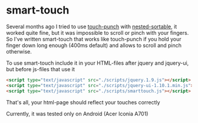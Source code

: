 smart-touch
===========


Several months ago I tried to use [touch-punch](https://github.com/furf/jquery-ui-touch-punch/) with [nested-sortable](https://github.com/mjsarfatti/nestedSortable), it worked quite fine, but it was impossible to scroll or pinch with your fingers. So I've written smart-touch that works like touch-punch if you hold your finger down long enough (400ms default) and allows to scroll and pinch otherwise.

To use smart-touch include it in your HTML-files after jquery and jquery-ui, but before js-files that use it

```html
<script type="text/javascript" src="./scripts/jquery.1.9.js"></script> 
<script type="text/javascript" src="./scripts/jquery-ui-1.10.1.min.js"></script> 
<script type="text/javascript" src="./scripts/smarttouch.js"></script>
```

That's all, your html-page should reflect your touches correctly

Currently, it was tested only on Android (Acer Iconia A701)



